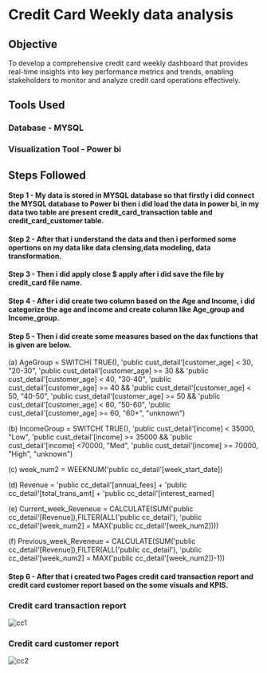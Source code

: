 # Credit Card Weekly data analysis

## Objective
  To develop a comprehensive credit card weekly dashboard that provides real-time insights into key performance metrics and trends, 
  enabling stakeholders to monitor and analyze credit card operations effectively.

## Tools Used
### Database - MYSQL
### Visualization Tool - Power bi

## Steps Followed
#### Step 1 - My data is stored in MYSQL database so that firstly i did connect the MYSQL database to Power bi then i did load the data in power bi, in my data two table are present credit_card_transaction table and credit_card_customer table.
#### Step 2 - After that i understand the data and then i performed some opertions on my data like data clensing,data modeling, data transformation.
#### Step 3 - Then i did apply close $ apply after i did save the file by credit_card file name.
#### Step 4 - After i did create two column based on the Age and Income, i did categorize the age and income and create column like Age_group and Income_group.
#### Step 5 - Then i did create some measures based on the dax functions that is given are below.

(a) AgeGroup = SWITCH(
TRUE(),
'public cust_detail'[customer_age] < 30, "20-30",
'public cust_detail'[customer_age] >= 30 && 'public cust_detail'[customer_age] < 40, "30-40",
'public cust_detail'[customer_age] >= 40 && 'public cust_detail'[customer_age] < 50, "40-50",
'public cust_detail'[customer_age] >= 50 && 'public cust_detail'[customer_age] < 60, "50-60",
'public cust_detail'[customer_age] >= 60, "60+",
"unknown")

(b) IncomeGroup = SWITCH(
TRUE(),
'public cust_detail'[income] < 35000, "Low",
'public cust_detail'[income] >= 35000 && 'public cust_detail'[income] <70000, "Med",
'public cust_detail'[income] >= 70000, "High",
"unknown")

(c) week_num2 = WEEKNUM('public cc_detail'[week_start_date])

(d) Revenue = 'public cc_detail'[annual_fees] + 'public cc_detail'[total_trans_amt] + 'public cc_detail'[interest_earned]

(e) Current_week_Reveneue = CALCULATE(SUM('public cc_detail'[Revenue]),FILTER(ALL('public cc_detail'),
'public cc_detail'[week_num2] = MAX('public cc_detail'[week_num2])))

(f) Previous_week_Reveneue = CALCULATE(SUM('public cc_detail'[Revenue]),FILTER(ALL('public cc_detail'),
'public cc_detail'[week_num2] = MAX('public cc_detail'[week_num2])-1))

#### Step 6 - After that i created two Pages credit card transaction report and credit card customer report based on the some visuals and KPIS.

### Credit card transaction report

![cc1](https://github.com/narendrakharol037/Credit_Card_Financial_analysis/assets/121941969/45f7d7ce-a712-4623-9083-677d2b458e99)

### Credit card customer report

![cc2](https://github.com/narendrakharol037/Credit_Card_Financial_analysis/assets/121941969/d6e16839-d691-4701-a452-cec79d7f7587)

